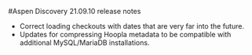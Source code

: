 #Aspen Discovery 21.09.10 release notes
- Correct loading checkouts with dates that are very far into the future. 
- Updates for compressing Hoopla metadata to be compatible with additional MySQL/MariaDB installations. 